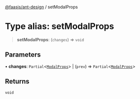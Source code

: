 [@faasjs/ant-design](../README.md) / setModalProps

# Type alias: setModalProps

> **setModalProps**: (`changes`) => `void`

## Parameters

• **changes**: `Partial`\<[`ModalProps`](../interfaces/ModalProps.md)\> \| (`prev`) => `Partial`\<[`ModalProps`](../interfaces/ModalProps.md)\>

## Returns

`void`
